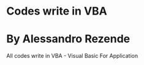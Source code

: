 # Codes write in VBA 
# By Alessandro Rezende

All codes write in VBA - Visual Basic For Application
